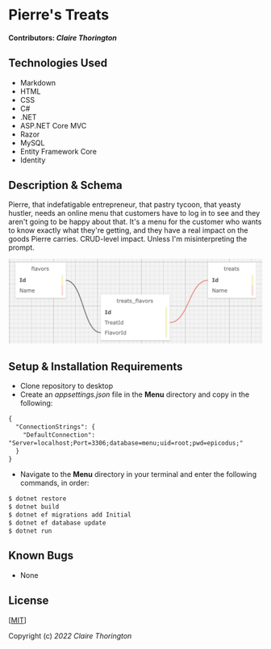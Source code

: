 # Pierre's Treats
<!-- ![a picture of the page's header](RecipeBox/wwwroot/img/header.jpg) -->

#### Contributors: _**Claire Thorington**_

## Technologies Used

* Markdown
* HTML
* CSS
* C#
* .NET
* ASP.NET Core MVC
* Razor
* MySQL
* Entity Framework Core
* Identity

## Description & Schema

Pierre, that indefatigable entrepreneur, that pastry tycoon, that yeasty hustler, needs an online menu that customers have to log in to see and they aren't going to be happy about that. 
It's a menu for the customer who wants to know exactly what they're getting, and they have a real impact on the goods Pierre carries. CRUD-level impact. Unless I'm misinterpreting the prompt.

![a picture of the program's schema](Menu/wwwroot/img/schema.jpg)

## Setup & Installation Requirements

* Clone repository to desktop
* Create an _appsettings.json_ file in the __Menu__ directory and copy in the following:

```
{
  "ConnectionStrings": {
    "DefaultConnection": "Server=localhost;Port=3306;database=menu;uid=root;pwd=epicodus;"
  }
}
```

* Navigate to the __Menu__ directory in your terminal and enter the following commands, in order:
```console
$ dotnet restore
$ dotnet build
$ dotnet ef migrations add Initial
$ dotnet ef database update
$ dotnet run
```

## Known Bugs

* None


## License

[<a href=LICENSE>MIT</a>]

Copyright (c) _2022_ _Claire Thorington_

  
  
